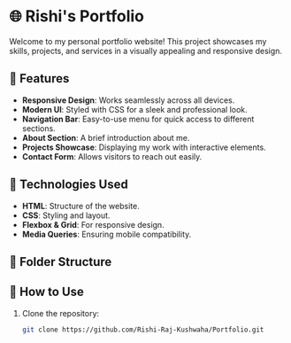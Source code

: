 # 🌐 Rishi's Portfolio

Welcome to my personal portfolio website! This project showcases my skills, projects, and services in a visually appealing and responsive design.

## 🚀 Features
- **Responsive Design**: Works seamlessly across all devices.
- **Modern UI**: Styled with CSS for a sleek and professional look.
- **Navigation Bar**: Easy-to-use menu for quick access to different sections.
- **About Section**: A brief introduction about me.
- **Projects Showcase**: Displaying my work with interactive elements.
- **Contact Form**: Allows visitors to reach out easily.

## 🎨 Technologies Used
- **HTML**: Structure of the website.
- **CSS**: Styling and layout.
- **Flexbox & Grid**: For responsive design.
- **Media Queries**: Ensuring mobile compatibility.

## 📂 Folder Structure





## 🚀 How to Use
1. Clone the repository:
   ```sh
   git clone https://github.com/Rishi-Raj-Kushwaha/Portfolio.git

